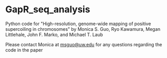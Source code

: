 # GapR_seq_analysis
Python code for "High-resolution, genome-wide mapping of positive supercoiling in chromosomes" by Monica S. Guo, Ryo Kawamura, Megan Littlehale, John F. Marko, and Michael T. Laub

Please contact Monica at msguo@uw.edu for any questions regarding the code in the paper
